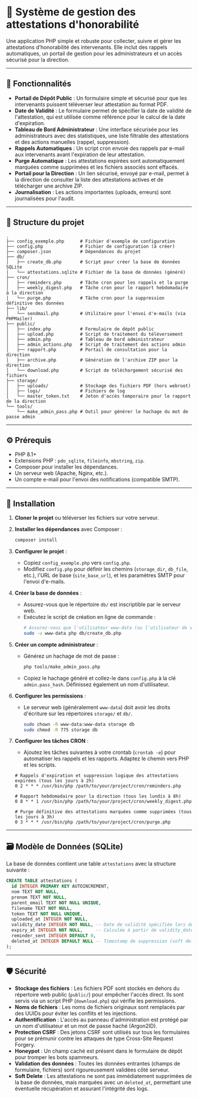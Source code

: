 # 🧾 Système de gestion des attestations d'honorabilité

Une application PHP simple et robuste pour collecter, suivre et gérer les attestations d’honorabilité des intervenants. Elle inclut des rappels automatiques, un portail de gestion pour les administrateurs et un accès sécurisé pour la direction.

---

## 🎯 Fonctionnalités

*   **Portail de Dépôt Public** : Un formulaire simple et sécurisé pour que les intervenants puissent téléverser leur attestation au format PDF.
*   **Date de Validité** : Le formulaire permet de spécifier la date de validité de l'attestation, qui est utilisée comme référence pour le calcul de la date d'expiration.
*   **Tableau de Bord Administrateur** : Une interface sécurisée pour les administrateurs avec des statistiques, une liste filtrable des attestations et des actions manuelles (rappel, suppression).
*   **Rappels Automatiques** : Un script cron envoie des rappels par e-mail aux intervenants avant l'expiration de leur attestation.
*   **Purge Automatique** : Les attestations expirées sont automatiquement marquées comme supprimées et les fichiers associés sont effacés.
*   **Portail pour la Direction** : Un lien sécurisé, envoyé par e-mail, permet à la direction de consulter la liste des attestations actives et de télécharger une archive ZIP.
*   **Journalisation** : Les actions importantes (uploads, erreurs) sont journalisées pour l'audit.

---

## 📁 Structure du projet

```
.
├── config_exemple.php      # Fichier d'exemple de configuration
├── config.php              # Fichier de configuration (à créer)
├── composer.json           # Dépendances du projet
├── db/
│   ├── create_db.php       # Script pour créer la base de données SQLite
│   └── attestations.sqlite # Fichier de la base de données (généré)
├── cron/
│   ├── reminders.php       # Tâche cron pour les rappels et la purge
│   ├── weekly_digest.php   # Tâche cron pour le rapport hebdomadaire à la direction
│   └── purge.php           # Tâche cron pour la suppression définitive des données
├── lib/
│   └── sendmail.php        # Utilitaire pour l'envoi d'e-mails (via PHPMailer)
├── public/
│   ├── index.php           # Formulaire de dépôt public
│   ├── upload.php          # Script de traitement du téléversement
│   ├── admin.php           # Tableau de bord administrateur
│   ├── admin_actions.php   # Script de traitement des actions admin
│   ├── rapport.php         # Portail de consultation pour la direction
│   ├── archive.php         # Génération de l'archive ZIP pour la direction
│   └── download.php        # Script de téléchargement sécurisé des fichiers
├── storage/
│   ├── uploads/            # Stockage des fichiers PDF (hors webroot)
│   ├── logs/               # Fichiers de log
│   └── master_token.txt    # Jeton d'accès temporaire pour le rapport de la direction
└── tools/
    └── make_admin_pass.php # Outil pour générer le hachage du mot de passe admin
```

---

## ⚙️ Prérequis

*   PHP 8.1+
*   Extensions PHP : `pdo_sqlite`, `fileinfo`, `mbstring`, `zip`.
*   Composer pour installer les dépendances.
*   Un serveur web (Apache, Nginx, etc.).
*   Un compte e-mail pour l'envoi des notifications (compatible SMTP).

---

## 🚀 Installation

1.  **Cloner le projet** ou téléverser les fichiers sur votre serveur.

2.  **Installer les dépendances** avec Composer :
    ```bash
    composer install
    ```

3.  **Configurer le projet** :
    *   Copiez `config_exemple.php` vers `config.php`.
    *   Modifiez `config.php` pour définir les chemins (`storage_dir`, `db_file`, etc.), l'URL de base (`site_base_url`), et les paramètres SMTP pour l'envoi d'e-mails.

4.  **Créer la base de données** :
    *   Assurez-vous que le répertoire `db/` est inscriptible par le serveur web.
    *   Exécutez le script de création en ligne de commande :
        ```bash
        # Assurez-vous que l'utilisateur www-data (ou l'utilisateur de votre serveur web) a les droits
        sudo -u www-data php db/create_db.php
        ```

5.  **Créer un compte administrateur** :
    *   Générez un hachage de mot de passe :
        ```bash
        php tools/make_admin_pass.php
        ```
    *   Copiez le hachage généré et collez-le dans `config.php` à la clé `admin.pass_hash`. Définissez également un nom d'utilisateur.

6.  **Configurer les permissions** :
    *   Le serveur web (généralement `www-data`) doit avoir les droits d'écriture sur les répertoires `storage/` et `db/`.
        ```bash
        sudo chown -R www-data:www-data storage db
        sudo chmod -R 775 storage db
        ```

7.  **Configurer les tâches CRON** :
    *   Ajoutez les tâches suivantes à votre crontab (`crontab -e`) pour automatiser les rappels et les rapports. Adaptez le chemin vers PHP et les scripts.

    ```cron
    # Rappels d'expiration et suppression logique des attestations expirées (tous les jours à 2h)
    0 2 * * * /usr/bin/php /path/to/your/project/cron/reminders.php

    # Rapport hebdomadaire pour la direction (tous les lundis à 8h)
    0 8 * * 1 /usr/bin/php /path/to/your/project/cron/weekly_digest.php

    # Purge définitive des attestations marquées comme supprimées (tous les jours à 3h)
    0 3 * * * /usr/bin/php /path/to/your/project/cron/purge.php
    ```

---

## 🗃️ Modèle de Données (SQLite)

La base de données contient une table `attestations` avec la structure suivante :

```sql
CREATE TABLE attestations (
  id INTEGER PRIMARY KEY AUTOINCREMENT,
  nom TEXT NOT NULL,
  prenom TEXT NOT NULL,
  parent_email TEXT NOT NULL UNIQUE,
  filename TEXT NOT NULL,
  token TEXT NOT NULL UNIQUE,
  uploaded_at INTEGER NOT NULL,
  validity_date INTEGER NOT NULL, -- Date de validité spécifiée lors de l'upload
  expiry_at INTEGER NOT NULL,     -- Calculée à partir de validity_date + 6 mois
  reminder_sent INTEGER DEFAULT 0,
  deleted_at INTEGER DEFAULT NULL -- Timestamp de suppression (soft delete)
);
```

---

## 🛡️ Sécurité

*   **Stockage des fichiers** : Les fichiers PDF sont stockés en dehors du répertoire web public (`public/`) pour empêcher l'accès direct. Ils sont servis via un script PHP (`download.php`) qui vérifie les permissions.
*   **Noms de fichiers** : Les noms de fichiers originaux sont remplacés par des UUIDs pour éviter les conflits et les injections.
*   **Authentification** : L'accès au panneau d'administration est protégé par un nom d'utilisateur et un mot de passe haché (Argon2ID).
*   **Protection CSRF** : Des jetons CSRF sont utilisés sur tous les formulaires pour se prémunir contre les attaques de type Cross-Site Request Forgery.
*   **Honeypot** : Un champ caché est présent dans le formulaire de dépôt pour tromper les bots spammeurs.
*   **Validation des données** : Toutes les données entrantes (champs de formulaire, fichiers) sont rigoureusement validées côté serveur.
*   **Soft Delete** : Les attestations ne sont pas immédiatement supprimées de la base de données, mais marquées avec un `deleted_at`, permettant une éventuelle récupération et assurant l'intégrité des logs.